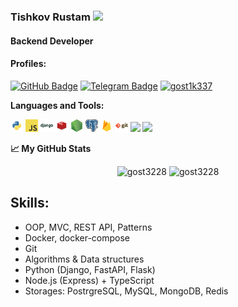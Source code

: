 ### Tishkov Rustam <img src="https://media.giphy.com/media/hvRJCLFzcasrR4ia7z/giphy.gif" width="25px">
#### Backend Developer

#### Profiles:
[![GitHub Badge](https://img.shields.io/badge/-gost3228-171c23?style=flat-square&labelColor=171c23&logo=github&logoColor=white&link=https://github.com/gost3228)](https://github.com/gost3228) [![Telegram Badge](https://img.shields.io/badge/-gost1k337-2BA5E0?style=flat-square&labelColor=2BA5E0&logo=telegram&logoColor=white&link=https://t.me/gost1k337/)](https://t.me/gost1k337) <a href="https://leetcode.com/gost1k337/"><img src="https://img.shields.io/badge/dynamic/json?style=flat-square&labelColor=black&color=%23ffa116&label=Solved&query=solvedOverTotal&url=https%3A%2F%2Fleetcode-badge.vercel.app%2Fapi%2Fusers%2Fgost1k337&logo=leetcode&logoColor=yellow)" alt="gost1k337" /> </a>



<p></p>

**Languages and Tools:**  

<code><img height="20" src="https://raw.githubusercontent.com/github/explore/80688e429a7d4ef2fca1e82350fe8e3517d3494d/topics/python/python.png"></code>
<code><img height="20" src="https://raw.githubusercontent.com/github/explore/80688e429a7d4ef2fca1e82350fe8e3517d3494d/topics/javascript/javascript.png"></code>
<code><img height="20" src="https://raw.githubusercontent.com/github/explore/80688e429a7d4ef2fca1e82350fe8e3517d3494d/topics/django/django.png"></code>
<code><img height="20" src="https://raw.githubusercontent.com/github/explore/80688e429a7d4ef2fca1e82350fe8e3517d3494d/topics/redis/redis.png"></code>
<code><img height="20" src="https://raw.githubusercontent.com/github/explore/80688e429a7d4ef2fca1e82350fe8e3517d3494d/topics/nodejs/nodejs.png"></code>
<code><img height="20" src="https://raw.githubusercontent.com/github/explore/80688e429a7d4ef2fca1e82350fe8e3517d3494d/topics/postgresql/postgresql.png"></code>
<code><img height="20" src="https://raw.githubusercontent.com/github/explore/80688e429a7d4ef2fca1e82350fe8e3517d3494d/topics/firebase/firebase.png"></code>
<code><img height="20" src="https://raw.githubusercontent.com/github/explore/80688e429a7d4ef2fca1e82350fe8e3517d3494d/topics/git/git.png"></code>
<code><img height="20" src="https://styles.redditmedia.com/t5_22y58b/styles/communityIcon_r5ax236rfw961.png"></code>
<code><img height="20" src="https://upload.wikimedia.org/wikipedia/commons/1/19/Celery_logo.png"></code>

**📈 My GitHub Stats**

<p align="center"> <img src="https://github-readme-stats.vercel.app/api?username=gost3228&show_icons=true&theme=github" alt="gost3228" /> <img src="https://github-readme-stats.vercel.app/api/top-langs/?username=gost3228&count_private=true&hide=tsql,html&langs_count=10&theme=github&layout=compact" alt="gost3228" /></p>

Skills:
---
  + OOP, MVC, REST API, Patterns
  + Docker, docker-compose
  + Git
  + Algorithms & Data structures
  + Python (Django, FastAPI, Flask)
  + Node.js (Express) + TypeScript
  + Storages: PostrgreSQL, MySQL, MongoDB, Redis


